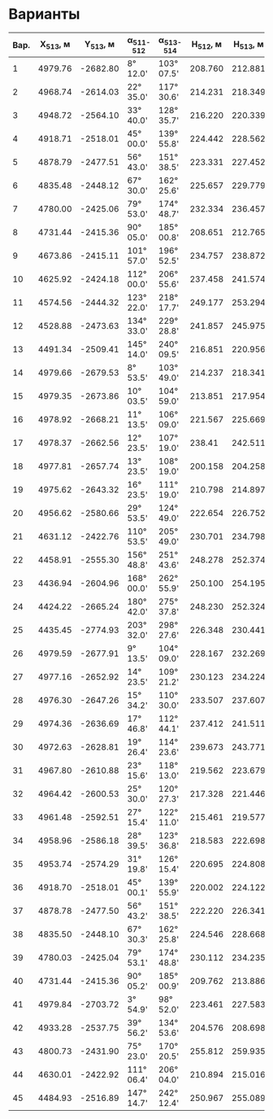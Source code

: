 # Варианты

Вар. | X<sub>513</sub>, м | Y<sub>513</sub>, м     | α<sub>511-512</sub>    |α<sub>513-514</sub>   |H<sub>512</sub>, м    | H<sub>513</sub>, м   
-----|----------|----------|-------------|-----------|--------|--------
1    |4979.76   |-2682.80  | 8° 12.0'    |103° 07.5' |208.760 | 212.881
2    |4968.74   |-2614.03  | 22° 35.0'   |117° 30.6' |214.231 | 218.349
3    |4948.72   |-2564.10  | 33° 40.0'   |128° 35.7' |216.220 | 220.339
4    |4918.71   |-2518.01  | 45° 00.0'   |139° 55.8' |224.442 | 228.562
5    |4878.79   |-2477.51  | 56° 43.0'   |151° 38.5' |223.331 | 227.452
6    |4835.48   |-2448.12  | 67° 30.0'   |162° 25.6' |225.657 | 229.779
7    |4780.00   |-2425.06  | 79° 53.0'   |174° 48.7' |232.334 | 236.457
8    |4731.44   |-2415.36  | 90° 05.0'   |185° 00.8' |208.651 | 212.765
9    |4673.86   |-2415.11  | 101° 57.0'  |196° 52.5' |234.757 | 238.872
10   |4625.92   |-2424.18  | 112° 00.0'  |206° 55.6' |237.458 | 241.574
11   |4574.56   |-2444.32  | 123° 22.0'  |218° 17.7' |249.177 | 253.294
12   |4528.88   |-2473.63  | 134° 33.0'  |229° 28.8' |241.857 | 245.975
13   |4491.34   |-2509.41  | 145° 14.0'  |240° 09.5' |216.851 | 220.956
14   |4979.66   |-2679.53  | 8° 53.5'    |103° 49.0' |214.237 | 218.341
15   |4979.35   |-2673.86  | 10° 03.5'   |104° 59.0' |213.851 | 217.954
16   |4978.92   |-2668.21  | 11° 13.5'   |106° 09.0' |221.567 | 225.669
17   |4978.37   |-2662.56  | 12° 23.5'   |107° 19.0' |238.41  | 242.511
18   |4977.81   |-2657.74  | 13° 23.5'   |108° 19.0' |200.158 | 204.258
19   |4975.62   |-2643.32  | 16° 23.5'   |111° 19.0' |210.798 | 214.897
20   |4956.62   |-2580.66  | 29° 53.5'   |124° 49.0' |222.654 | 226.752
21   |4631.12   |-2422.76  | 110° 53.5'  |205° 49.0' |230.701 | 234.798
22   |4458.91   |-2555.30  | 156° 48.8'  |251° 43.6' |248.278 | 252.374
23   |4436.94   |-2604.96  | 168° 00.0'  |262° 55.9' |250.100 | 254.195
24   |4424.22   |-2665.24  | 180° 42.0'  |275° 37.8' |248.230 | 252.324
25   |4435.45   |-2774.93  | 203° 32.0'  |298° 27.6' |226.348 | 230.441
26   |4979.59   |-2677.91  | 9° 13.5'    |104° 09.0' |228.167 | 232.269
27   |4977.16   |-2652.92  | 14° 23.5'   |109° 21.2' |230.123 | 234.224
28   |4976.30   |-2647.26  | 15° 34.2'   |110° 30.0' |233.507 | 237.607
29   |4974.36   |-2636.69  | 17° 46.8'   |112° 44.1' |237.412 | 241.511
30   |4972.63   |-2628.81  | 19° 26.4'   |114° 23.6' |239.673 | 243.771
31   |4967.80   |-2610.88  | 23° 15.6'   |118° 13.0' |219.562 | 223.679
32   |4964.42   |-2600.53  | 25° 30.0'   |120° 27.3' |217.328 | 221.446
33   |4961.48   |-2592.51  | 27° 15.4'   |122° 11.0' |215.461 | 219.577
34   |4958.96   |-2586.18  | 28° 39.5'   |123° 36.8' |218.583 | 222.698
35   |4953.74   |-2574.29  | 31° 19.8'   |126° 15.4' |220.695 | 224.808
36   |4918.70   |-2518.01  | 45° 00.1'   |139° 55.9' |220.002 | 224.122
37   |4878.78   |-2477.50  | 56° 43.2'   |151° 38.5' |222.220 | 226.341
38   |4835.50   |-2448.10  | 67° 30.3'   |162° 25.8' |224.546 | 228.668
39   |4780.03   |-2425.04  | 79° 53.1'   |174° 48.8' |230.112 | 234.235
40   |4731.44   |-2415.36  | 90° 05.2'   |185° 00.9' |209.762 | 213.886
41   |4979.84   |-2703.72  | 3° 54.9'    |98° 52.0'  |223.461 | 227.583
42   |4933.28   |-2537.75  | 39° 56.2'   |134° 53.6' |204.576 | 208.698
43   |4800.73   |-2431.90  | 75° 23.0'   |170° 20.5' |255.812 | 259.935
44   |4630.01   |-2422.92  | 111° 06.4'  |206° 04.0' |210.894 | 215.016
45   |4484.93   |-2516.89  | 147° 14.7'  |242° 12.4' |250.967 | 255.089
